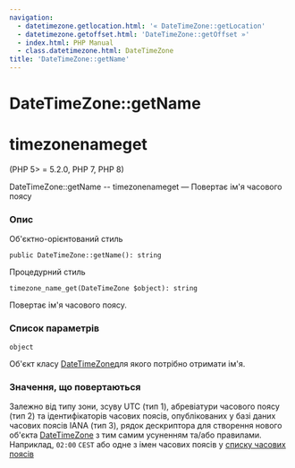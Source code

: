 ```yaml
---
navigation:
  - datetimezone.getlocation.html: '« DateTimeZone::getLocation'
  - datetimezone.getoffset.html: 'DateTimeZone::getOffset »'
  - index.html: PHP Manual
  - class.datetimezone.html: DateTimeZone
title: 'DateTimeZone::getName'
---
```

# DateTimeZone::getName

# timezonenameget

(PHP 5> = 5.2.0, PHP 7, PHP 8)

DateTimeZone::getName -- timezonenameget — Повертає ім'я часового поясу

### Опис

Об'єктно-орієнтований стиль

```methodsynopsis
public DateTimeZone::getName(): string
```

Процедурний стиль

```methodsynopsis
timezone_name_get(DateTimeZone $object): string
```

Повертає ім'я часового поясу.

### Список параметрів

`object`

Об'єкт класу [DateTimeZone](class.datetimezone.html)для якого потрібно отримати ім'я.

### Значення, що повертаються

Залежно від типу зони, зсуву UTC (тип 1), абревіатури часового поясу (тип 2) та ідентифікаторів часових поясів, опублікованих у базі даних часових поясів IANA (тип 3), рядок дескриптора для створення нового об'єкта [DateTimeZone](class.datetimezone.html) з тим самим усуненням та/або правилами. Наприклад, `02:00` `CEST` або одне з імен часових поясів у [списку часових поясів](timezones.html)

